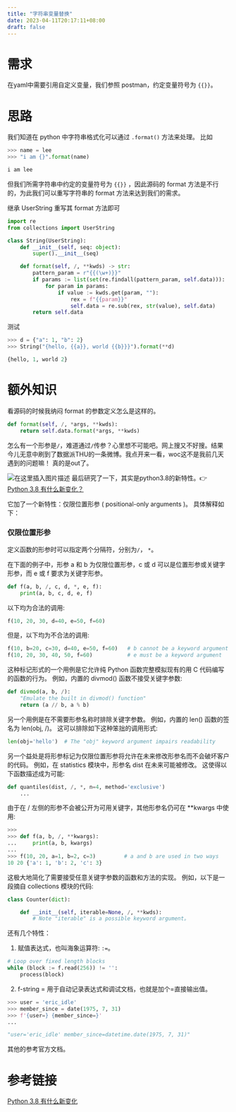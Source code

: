 ```yaml
---
title: "字符串变量替换"
date: 2023-04-11T20:17:11+08:00
draft: false
---
```

# 需求
在yaml中需要引用自定义变量，我们参照 postman，约定变量符号为 `{{}}`。
# 思路
我们知道在 python 中字符串格式化可以通过 `.format()` 方法来处理。
比如

```python
>>> name = lee
>>> "i am {}".format(name)

i am lee
```
但我们所需字符串中约定的变量符号为 `{{}}` ，因此源码的 format 方法是不行的，为此我们可以重写字符串的 format 方法来达到我们的需求。

继承 UserString 重写其 format 方法即可
```python
import re
from collections import UserString

class String(UserString):
    def __init__(self, seq: object):
        super().__init__(seq)

    def format(self, /, **kwds) -> str:
        pattern_param = r"{{(\w+)}}"
        if params := list(set(re.findall(pattern_param, self.data))):
            for param in params:
                if value := kwds.get(param, ""):
                    rex = f"{{param}}"
                    self.data = re.sub(rex, str(value), self.data)
        return self.data
```
测试

```python
>>> d = {"a": 1, "b": 2}
>>> String("{hello, {{a}}, world {{b}}}").format(**d)

{hello, 1, world 2}
```
# 额外知识
看源码的时候我纳闷 format 的参数定义怎么是这样的。

```python
def format(self, /, *args, **kwds):
    return self.data.format(*args, **kwds)
```


怎么有一个形参是`/`，难道通过`/`传参？心里想不可能吧。网上搜又不好搜。结果今儿无意中刷到了数据派THU的一条微博。我点开来一看，woc这不是我前几天遇到的问题嘛！
真的是out了。

![在这里插入图片描述](https://img-blog.csdnimg.cn/334c4f28a6ca45dda52e59be5c6b6036.png)
最后研究了一下，其实是python3.8的新特性。👉 [Python 3.8 有什么新变化？](https://docs.python.org/zh-cn/3.8/whatsnew/3.8.html)

它加了一个新特性：仅限位置形参 ( positional-only arguments )。
具体解释如下：
### 仅限位置形参
定义函数的形参时可以指定两个分隔符，分别为`/`， `*`。

在下面的例子中，形参 a 和 b 为仅限位置形参，c 或 d 可以是位置形参或关键字形参，而 e 或 f 要求为关键字形参。

```python
def f(a, b, /, c, d, *, e, f):
    print(a, b, c, d, e, f)
```
以下均为合法的调用:

```python
f(10, 20, 30, d=40, e=50, f=60)
```

但是，以下均为不合法的调用:

```python
f(10, b=20, c=30, d=40, e=50, f=60)   # b cannot be a keyword argument
f(10, 20, 30, 40, 50, f=60)           # e must be a keyword argument
```

这种标记形式的一个用例是它允许纯 Python 函数完整模拟现有的用 C 代码编写的函数的行为。 例如，内置的 divmod() 函数不接受关键字参数:

```python
def divmod(a, b, /):
    "Emulate the built in divmod() function"
    return (a // b, a % b)
```

另一个用例是在不需要形参名称时排除关键字参数。 例如，内置的 len() 函数的签名为 len(obj, /)。 这可以排除如下这种笨拙的调用形式:

```python
len(obj='hello')  # The "obj" keyword argument impairs readability
```

另一个益处是将形参标记为仅限位置形参将允许在未来修改形参名而不会破坏客户的代码。 例如，在 statistics 模块中，形参名 dist 在未来可能被修改。 这使得以下函数描述成为可能:

```python
def quantiles(dist, /, *, n=4, method='exclusive')
    ...
```

由于在 / 左侧的形参不会被公开为可用关键字，其他形参名仍可在 **kwargs 中使用:

```python
>>>
>>> def f(a, b, /, **kwargs):
...     print(a, b, kwargs)
...
>>> f(10, 20, a=1, b=2, c=3)         # a and b are used in two ways
10 20 {'a': 1, 'b': 2, 'c': 3}
```

这极大地简化了需要接受任意关键字参数的函数和方法的实现。 例如，以下是一段摘自 collections 模块的代码:

```python
class Counter(dict):

    def __init__(self, iterable=None, /, **kwds):
        # Note "iterable" is a possible keyword argument。
```
还有几个特性：
1. 赋值表达式，也叫海象运算符: `:=`。

```python
# Loop over fixed length blocks
while (block := f.read(256)) != '':
    process(block)
```

2. f-string = 用于自动记录表达式和调试文档，也就是加个=直接输出值。

```python
>>> user = 'eric_idle'
>>> member_since = date(1975, 7, 31)
>>> f'{user=} {member_since=}'
...

"user='eric_idle' member_since=datetime.date(1975, 7, 31)"
```
其他的参考官方文档。
# 参考链接
[Python 3.8 有什么新变化](https://docs.python.org/zh-cn/3.8/whatsnew/3.8.html)